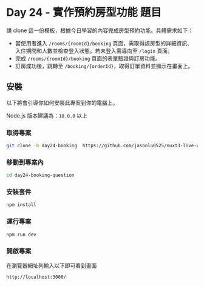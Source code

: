 # Day 24 - 實作預約房型功能 題目

請 clone 這一份模板，根據今日學習的內容完成房型預約功能。具體需求如下：

- 當使用者進入 `/rooms/{roomId}/booking` 頁面，需取得該房型的詳細資訊、入住期間和人數並檢查登入狀態。若未登入需導向至 `/login` 頁面。
- 完成 `/rooms/{roomId}/booking` 頁面的表單驗證與訂房功能。
- 訂房成功後，跳轉至 `/booking/{orderId}`，取得訂單資料並顯示在畫面上。

## 安裝

以下將會引導你如何安裝此專案到你的電腦上。

Node.js 版本建議為：`18.0.0` 以上

### 取得專案

```bash
git clone -b day24-booking  https://github.com/jasonlu0525/nuxt3-live-question.git day24-booking-question
```

### 移動到專案內

```bash
cd day24-booking-question
```

### 安裝套件

```bash
npm install
```

### 運行專案

```bash
npm run dev
```

### 開啟專案

在瀏覽器網址列輸入以下即可看到畫面

```bash
http://localhost:3000/
```
